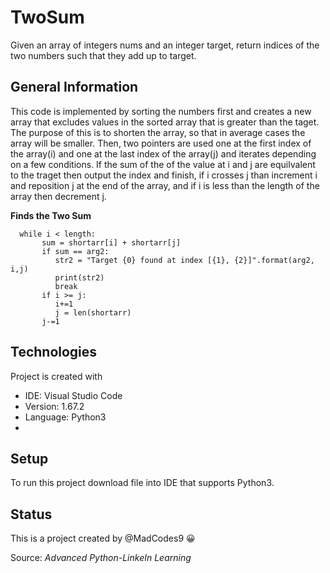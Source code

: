 # TwoSum
Given an array of integers nums and an integer target, return indices of the two numbers such that they add up to target.

## General Information 
This code is implemented by sorting the numbers first and creates a new array that excludes values in the sorted array
that is greater than the taget. The purpose of this is to shorten the array, so that in average cases the array will be 
smaller. Then, two pointers are used one at the first index of the array(i) and one at the last index of the array(j) and 
iterates depending on a few conditions. If the sum of the of the value at i and j are equilvalent to the traget then output
the index and finish, if i crosses j than increment i and reposition j at the end of the array, and if i is less than the 
length of the array then decrement j. 

**Finds the Two Sum**
```Python3
  while i < length:
       sum = shortarr[i] + shortarr[j]
       if sum == arg2:
          str2 = "Target {0} found at index [{1}, {2}]".format(arg2, i,j)
          print(str2)
          break
       if i >= j:
          i+=1
          j = len(shortarr) 
       j-=1
```


## Technologies
Project is created with 
* IDE: Visual Studio Code
* Version: 1.67.2
* Language: Python3
* 
## Setup
To run this project download file into IDE that supports Python3.

## Status 
This is a project created by @MadCodes9 :grinning:

Source: *Advanced Python-LinkeIn Learning*
